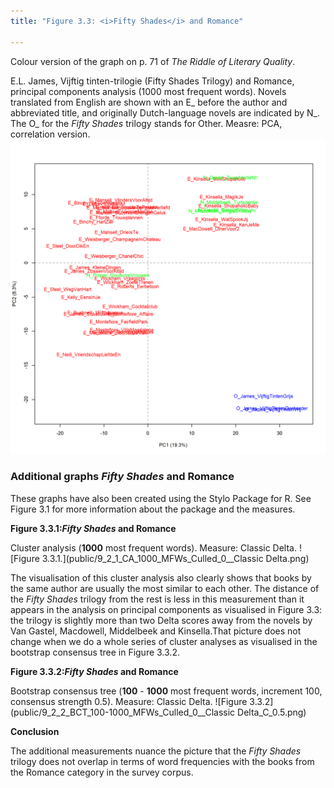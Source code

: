 ```yaml
---
title: "Figure 3.3: <i>Fifty Shades</i> and Romance"

---
```


Colour version of the graph on p. 71 of *The Riddle of Literary Quality*.

E.L. James, Vijftig tinten-trilogie (Fifty Shades Trilogy) and Romance, principal components analysis (1000 most frequent words).
Novels translated from English are shown with an E_ before the author and abbreviated title, and originally
Dutch-language novels are indicated by N_. The O_ for the *Fifty Shades* trilogy stands for Other. Measre: PCA, correlation version.
![Figure 3.3](public/9_2_0_PCA_1000_MFWs_Culled_0__PCA__corr.png)

### **Additional graphs <i>Fifty Shades</i> and Romance**

These graphs have also been created using the Stylo Package for R. See Figure 3.1 for more information about the package and the measures.


**Figure 3.3.1:<i>Fifty Shades</i> and Romance**

Cluster analysis (**1000** most frequent words). Measure: Classic Delta.
![Figure 3.3.1.](public/9_2_1_CA_1000_MFWs_Culled_0__Classic Delta.png)

The visualisation of this cluster analysis also clearly shows that books by the same author are usually the most similar to each other. The distance of the *Fifty Shades* trilogy from the rest is less in this measurement than it appears in the analysis on principal components as visualised in Figure 3.3: the trilogy is slightly more than two Delta scores away from the novels by Van Gastel, Macdowell, Middelbeek and Kinsella.That picture does not change when we do a whole series of cluster analyses as visualised in the bootstrap consensus tree in Figure 3.3.2.


**Figure 3.3.2:<i>Fifty Shades</i> and Romance**

Bootstrap consensus tree (**100** - **1000** most frequent words, increment 100, consensus strength 0.5). Measure: Classic Delta.
![Figure 3.3.2](public/9_2_2_BCT_100-1000_MFWs_Culled_0__Classic Delta_C_0.5.png)

**Conclusion**

The additional measurements nuance the picture that the *Fifty Shades* trilogy does not overlap in terms of word frequencies with the books from the Romance category in the survey corpus.
